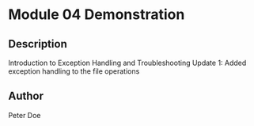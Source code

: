 # Module 04 Demonstration

## Description
Introduction to Exception Handling and 
Troubleshooting
Update 1: Added exception handling to the file operations

## Author
Peter Doe
